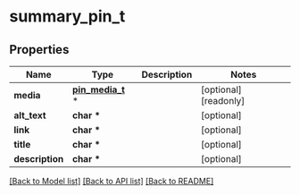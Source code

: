 # summary_pin_t

## Properties
Name | Type | Description | Notes
------------ | ------------- | ------------- | -------------
**media** | [**pin_media_t**](pin_media.md) \* |  | [optional] [readonly] 
**alt_text** | **char \*** |  | [optional] 
**link** | **char \*** |  | [optional] 
**title** | **char \*** |  | [optional] 
**description** | **char \*** |  | [optional] 

[[Back to Model list]](../README.md#documentation-for-models) [[Back to API list]](../README.md#documentation-for-api-endpoints) [[Back to README]](../README.md)


